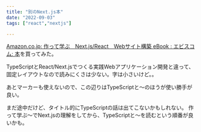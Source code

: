 ```yaml
---
title: "別のNext.js本"
date: "2022-09-03"
tags: ["react","nextjs"]

---
```


[Amazon.co.jp: 作って学ぶ　Next.js/React　Webサイト構築 eBook : エビスコム: 本](https://www.amazon.co.jp/gp/product/B0B5YSFYY9)を買ってみた。

TypeScriptとReact/Next.jsでつくる実践Webアプリケーション開発と違って、固定レイアウトなので読みにくさは少ない。字は小さいけど。。

あとマーカーも使えないので、この辺りはTypeScriptと～のほうが使い勝手が良い。

まだ途中だけど、タイトル的にTypeScriptの話は出てこないかもしれない。
作って学ぶ～でNext.jsの理解をしてから、TypeScriptと～を読むという順番が良いかも。
